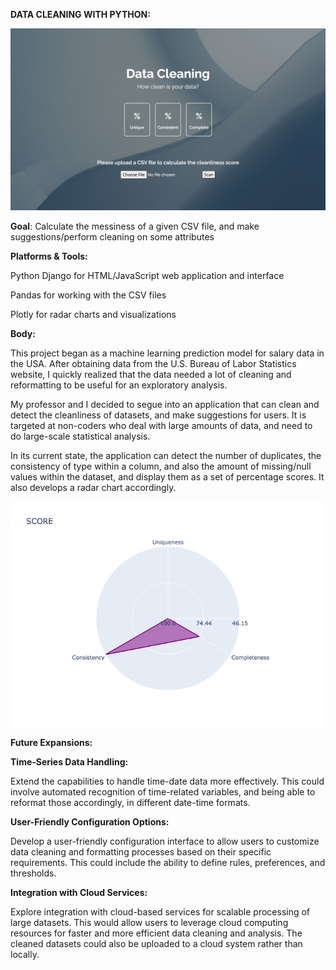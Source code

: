 **DATA CLEANING WITH PYTHON:**

![](/images/img.png)

**Goal**: Calculate the messiness of a given CSV file, and make suggestions/perform cleaning on some attributes

**Platforms & Tools:**

Python Django for HTML/JavaScript web application and interface

Pandas for working with the CSV files

Plotly for radar charts and visualizations

**Body:**

This project began as a machine learning prediction model for salary data in the USA. After obtaining data from the U.S. Bureau of Labor Statistics website,
I quickly realized that the data needed a lot of cleaning and reformatting to be useful for an exploratory analysis.

My professor and I decided to segue into an application that can clean and detect the cleanliness of datasets, and make suggestions for users. It is targeted
at non-coders who deal with large amounts of data, and need to do large-scale statistical analysis.

In its current state, the application can detect the number of duplicates, the consistency of type within a column, and also the amount of missing/null values within 
the dataset, and display them as a set of percentage scores. It also develops a radar chart accordingly.


![](/images/score.png)


**Future Expansions:**

**Time-Series Data Handling:**

Extend the capabilities to handle time-date data more effectively. This could involve automated recognition of time-related variables, and being able to 
reformat those accordingly, in different date-time formats.


**User-Friendly Configuration Options:**

Develop a user-friendly configuration interface to allow users to customize data cleaning and formatting processes based on their specific requirements. 
This could include the ability to define rules, preferences, and thresholds.


**Integration with Cloud Services:**

Explore integration with cloud-based services for scalable processing of large datasets. This would allow users to leverage cloud computing resources for
faster and more efficient data cleaning and analysis. The cleaned datasets could also be uploaded to a cloud system rather than locally.
